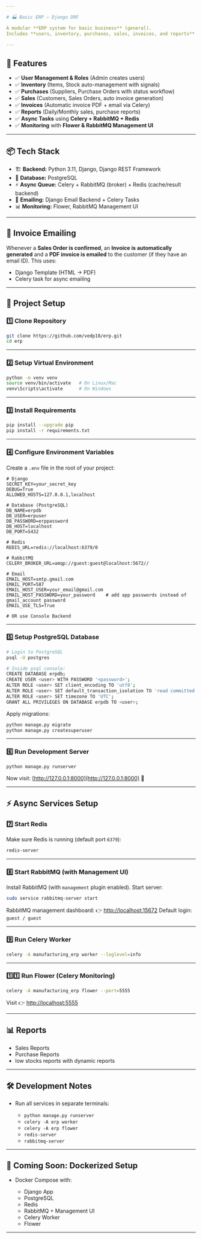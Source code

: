 ```yaml
---

# 🏭 Basic ERP – Django DRF

A modular **ERP system for basic business** (general).
Includes **users, inventory, purchases, sales, invoices, and reports** with async task handling and real-time background jobs.

---
```


## 🔋 Features

* ✅ **User Management & Roles** (Admin creates users)
* ✅ **Inventory** (Items, Stock auto-management with signals)
* ✅ **Purchases** (Suppliers, Purchase Orders with status workflow)
* ✅ **Sales** (Customers, Sales Orders, auto invoice generation)
* ✅ **Invoices** (Automatic invoice PDF + email via Celery)
* ✅ **Reports** (Daily/Monthly sales, purchase reports)
* ✅ **Async Tasks** using **Celery + RabbitMQ + Redis**
* ✅ **Monitoring** with **Flower & RabbitMQ Management UI**

---

## 📦 Tech Stack

* 🏗 **Backend:** Python 3.11, Django, Django REST Framework
* 💾 **Database:** PostgreSQL
* ⚡ **Async Queue:** Celery + RabbitMQ (broker) + Redis (cache/result backend)
* 📨 **Emailing:** Django Email Backend + Celery Tasks
* 📊 **Monitoring:** Flower, RabbitMQ Management UI

---
## 📧 Invoice Emailing

Whenever a **Sales Order is confirmed**, an **Invoice is automatically generated** and a **PDF invoice is emailed** to the customer (if they have an email ID).
This uses:

* Django Template (HTML → PDF)
* Celery task for async emailing

---

## 🚀 Project Setup

### 1️⃣ Clone Repository

```bash
git clone https://github.com/vedp18/erp.git
cd erp
```

---

### 2️⃣ Setup Virtual Environment

```bash
python -m venv venv
source venv/bin/activate   # On Linux/Mac
venv\Scripts\activate      # On Windows
```

---

### 3️⃣ Install Requirements

```bash
pip install --upgrade pip
pip install -r requirements.txt
```

---

### 4️⃣ Configure Environment Variables

Create a `.env` file in the root of your project:

```env
# Django
SECRET_KEY=your_secret_key
DEBUG=True
ALLOWED_HOSTS=127.0.0.1,localhost

# Database (PostgreSQL)
DB_NAME=erpdb
DB_USER=erpuser
DB_PASSWORD=erppassword
DB_HOST=localhost
DB_PORT=5432

# Redis
REDIS_URL=redis://localhost:6379/0

# RabbitMQ
CELERY_BROKER_URL=amqp://guest:guest@localhost:5672//

# Email
EMAIL_HOST=smtp.gmail.com
EMAIL_PORT=587
EMAIL_HOST_USER=your_email@gmail.com
EMAIL_HOST_PASSWORD=your_password    # add app passwords instead of gmail_account password
EMAIL_USE_TLS=True

# OR use Console Backend
```

---

### 5️⃣ Setup PostgreSQL Database

```bash
# Login to PostgreSQL
psql -U postgres

# Inside psql console:
CREATE DATABASE erpdb;
CREATE USER <user> WITH PASSWORD '<password>';
ALTER ROLE <user> SET client_encoding TO 'utf8';
ALTER ROLE <user> SET default_transaction_isolation TO 'read committed';
ALTER ROLE <user> SET timezone TO 'UTC';
GRANT ALL PRIVILEGES ON DATABASE erpdb TO <user>;
```

Apply migrations:

```bash
python manage.py migrate
python manage.py createsuperuser
```

---

### 6️⃣ Run Development Server

```bash
python manage.py runserver
```

Now visit: [http://127.0.0.1:8000](http://127.0.0.1:8000) 🎉

---

## ⚡ Async Services Setup

### 7️⃣ Start Redis

Make sure Redis is running (default port `6379`):

```bash
redis-server
```

---

### 8️⃣ Start RabbitMQ (with Management UI)

Install RabbitMQ (with `management` plugin enabled).
Start server:

```bash
sudo service rabbitmq-server start
```

RabbitMQ management dashboard:
👉 [http://localhost:15672](http://localhost:15672)
Default login: `guest / guest`

---

### 9️⃣ Run Celery Worker

```bash
celery -A manufacturing_erp worker --loglevel=info
```


---

### 1️⃣1️⃣ Run Flower (Celery Monitoring)

```bash
celery -A manufacturing_erp flower --port=5555
```

Visit 👉 [http://localhost:5555](http://localhost:5555)

---


## 📊 Reports

* Sales Reports
* Purchase Reports
* low stocks reports with dynamic reports

---

## 🛠 Development Notes

* Run all services in separate terminals:

  * `python manage.py runserver`
  * `celery -A erp worker`
  * `celery -A erp flower`
  * `redis-server`
  * `rabbitmq-server`

---

## 🐋 Coming Soon: Dockerized Setup

* Docker Compose with:

  * Django App
  * PostgreSQL
  * Redis
  * RabbitMQ + Management UI
  * Celery Worker
  * Flower

---

